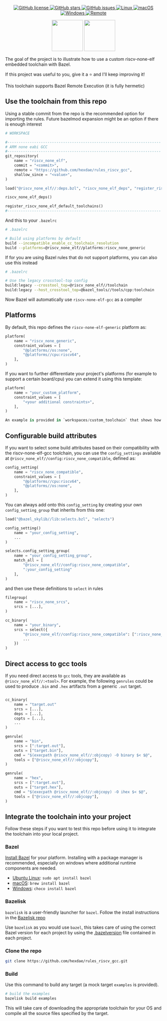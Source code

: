 <p align="center">

<a href="https://github.com/hexdae/rules_riscv_gcc/blob/master/LICENSE">
    <img alt="GitHub license" src="https://img.shields.io/github/license/hexdae/rules_riscv_gcc?color=success">
</a>

<a href="https://github.com/hexdae/rules_riscv_gcc/stargazers">
    <img alt="GitHub stars" src="https://img.shields.io/github/stars/hexdae/rules_riscv_gcc?color=success">
</a>

<a href="https://github.com/hexdae/rules_riscv_gcc/issues">
    <img alt="GitHub issues" src="https://img.shields.io/github/issues/hexdae/rules_riscv_gcc">
</a>

<a href="https://github.com/hexdae/rules_riscv_gcc/actions">
    <img alt="Linux" src="https://github.com/hexdae/rules_riscv_gcc/workflows/Linux/badge.svg">
</a>

<a href="https://github.com/hexdae/rules_riscv_gcc/actions">
    <img alt="macOS" src="https://github.com/hexdae/rules_riscv_gcc/workflows/macOS/badge.svg">
</a>

<a href="https://github.com/hexdae/rules_riscv_gcc/actions">
    <img alt="Windows" src="https://github.com/hexdae/rules_riscv_gcc/workflows/Windows/badge.svg">
</a>

<a href="https://github.com/hexdae/rules_riscv_gcc/actions">
    <img alt="Remote" src="https://github.com/hexdae/rules_riscv_gcc/workflows/Remote/badge.svg">
</a>

</p>

<p align="center" float="left">

<img src="https://upload.wikimedia.org/wikipedia/en/thumb/7/7d/Bazel_logo.svg/1024px-Bazel_logo.svg.png?20170728105517" height="100px"/>

<img src="https://riscv.org/wp-content/uploads/2020/06/riscv-color.svg" height="100px">

</p>


The goal of the project is to illustrate how to use a custom riscv-none-elf embedded toolchain with Bazel.

If this project was useful to you, give it a ⭐️ and I'll keep improving it!

This toolchain supports Bazel Remote Execution (it is fully hermetic)

## Use the toolchain from this repo

Using a stable commit from the repo is the recommended option for importing the rules. Future bazelmod expansion might
be an option if there is enough interest

```python
# WORKSPACE

#---------------------------------------------------------------------
# ARM none eabi GCC
#---------------------------------------------------------------------
git_repository(
    name = "riscv_none_elf",
    commit = "<commit>",
    remote = "https://github.com/hexdae/rules_riscv_gcc",
    shallow_since = "<value>",
)

load("@riscv_none_elf//:deps.bzl", "riscv_none_elf_deps", "register_riscv_none_elf_default_toolchains")

riscv_none_elf_deps()

register_riscv_none_elf_default_toolchains()
#---------------------------------------------------------------------
```

And this to your `.bazelrc `
```bash
# .bazelrc

# Build using platforms by default
build --incompatible_enable_cc_toolchain_resolution
build --platforms=@riscv_none_elf//platforms:riscv_none_generic
```

If for you are using Bazel rules that do not support platforms, you can also use this instead
```bash
# .bazelrc

# Use the legacy crosstool-top config
build:legacy --crosstool_top=@riscv_none_elf//toolchain
build:legacy --host_crosstool_top=@bazel_tools//tools/cpp:toolchain
```

Now Bazel will automatically use `riscv-none-elf-gcc` as a compiler

## Platforms

By default, this repo defines the `riscv-none-elf-generic` platform as:
```python
platform(
    name = "riscv_none_generic",
    constraint_values = [
        "@platforms//os:none",
        "@platforms//cpu:riscv64",
    ],
)
```

If you want to further differentiate your project's platforms (for example to support a certain board/cpu) you can extend it using this template:

```python
platform(
    name = "your_custom_platform",
    constraint_values = [
        "<your additional constraints>",
    ],
)

An example is provided in `workspaces/custom_toolchain` that shows how to register a toolchain with custom flasgs for `march`
```

## Configurable build attributes

If you want to select some build attributes based on their compatibility with the riscv-none-elf-gcc toolchain, you can use the `config_settings` available at `@riscv_none_elf//config:riscv_none_compatible`, defined as:

```python
config_setting(
    name = "riscv_none_compatible",
    constraint_values = [
        "@platforms//cpu:riscv64",
        "@platforms//os:none",
    ],
)
```

You can always add onto this `config_setting` by creating your own `config_setting_group` that inherits from this one:

```python
load("@bazel_skylib//lib:selects.bzl", "selects")

config_setting()
    name = "your_config_setting",
    ...
)

selects.config_setting_group(
    name = "your_config_setting_group",
    match_all = [
        "@riscv_none_elf//config:riscv_none_compatible",
        ":your_config_setting"
    ],
)
```

and then use these definitions to `select` in rules

```python
filegroup(
    name = "riscv_none_srcs",
    srcs = [...],
)

cc_binary(
    name = "your_binary",
    srcs = select({
        "@riscv_none_elf//config:riscv_none_compatible": [":riscv_none_srcs"],
        ...
    })
)
```

## Direct access to gcc tools

If you need direct access to `gcc` tools, they are available as `@riscv_none_elf//:<tool>`. For example, the following `genrules` could be used to produce `.bin` and `.hex` artifacts from a generic `.out` target.

```python

cc_binary(
    name = "target.out"
    srcs = [...],
    deps = [...],
    copts = [...],
    ...
)

genrule(
    name = "bin",
    srcs = [":target.out"],
    outs = ["target.bin"],
    cmd = "$(execpath @riscv_none_elf//:objcopy) -O binary $< $@",
    tools = ["@riscv_none_elf//:objcopy"],
)

genrule(
    name = "hex",
    srcs = [":target.out"],
    outs = ["target.hex"],
    cmd = "$(execpath @riscv_none_elf//:objcopy) -O ihex $< $@",
    tools = ["@riscv_none_elf//:objcopy"],
)
```

## Integrate the toolchain into your project

Follow these steps if you want to test this repo before using it to integrate
the toolchain into your local project.

### Bazel

[Install Bazel](https://docs.bazel.build/versions/master/install.html) for your platform. Installing with a package manager is recommended, especially on windows where additional runtime components are needed.

- [Ubuntu Linux](https://docs.bazel.build/versions/master/install-ubuntu.html): `sudo apt install bazel`
- [macOS](https://docs.bazel.build/versions/master/install-os-x.html): `brew install bazel`
- [Windows](https://docs.bazel.build/versions/master/install-windows.html): `choco install bazel`

### Bazelisk

`bazelisk` is a user-friendly launcher for `bazel`. Follow the install instructions in the [Bazelisk repo](https://github.com/bazelbuild/bazelisk)

Use `bazelisk` as you would use `bazel`, this takes care of using the correct Bazel version for each project by using the [.bazelversion](./.bazelversion) file contained in each project.

### Clone the repo

```bash
git clone https://github.com/hexdae/rules_riscv_gcc.git
```

### Build

Use this command to build any target (a mock target `examples` is provided).

```bash
# build the examples
bazelisk build examples
```

This will take care of downloading the appropriate toolchain for your OS and compile all the source files specified by the target.

